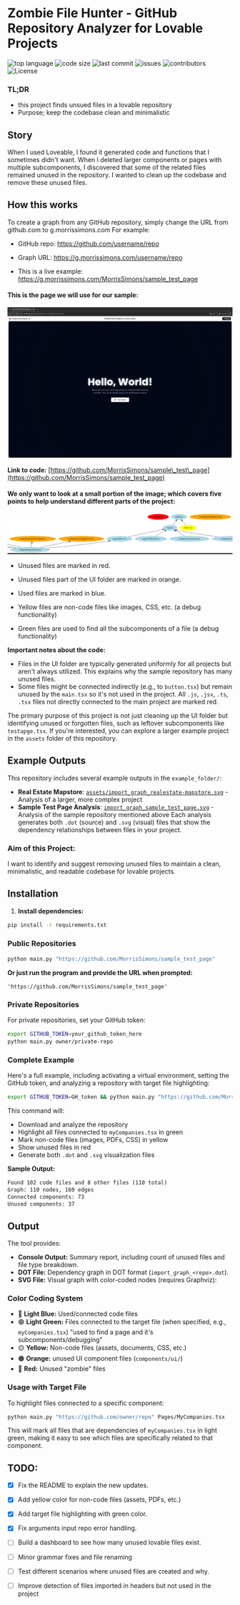 # Zombie File Hunter - GitHub Repository Analyzer for Lovable Projects
![top language](https://img.shields.io/github/languages/top/gpt-null/template)
![code size](https://img.shields.io/github/languages/code-size/gpt-null/template)
![last commit](https://img.shields.io/github/last-commit/gpt-null/template)
![issues](https://img.shields.io/github/issues/gpt-null/template)
![contributors](https://img.shields.io/github/contributors/gpt-null/template)
![License](https://img.shields.io/github/license/gpt-null/template)

### TL;DR
- this project finds unsued files in a lovable repository
- Purpose; keep the codebase clean and minimalistic

## Story

When I used Loveable, I found it generated code and functions that I sometimes didn't want. When I deleted larger components or pages with multiple subcomponents, I discovered that some of the related files remained unused in the repository. I wanted to clean up the codebase and remove these unused files.

## How this works
To create a graph from any GitHub repository, simply change the URL from github.com to g.morrissimons.com For example:

- GitHub repo: https://github.com/username/repo 
- Graph URL: https://g.morrissimons.com/username/repo

- This is a live example: https://g.morrissimons.com/MorrisSimons/sample_test_page
#### This is the page we will use for our sample:

![image of the sample test page](assets/image-2.png)

**Link to code:** [https://github.com/MorrisSimons/sample\_test\_page](https://github.com/MorrisSimons/sample_test_page)



#### We only want to look at a small portion of the image; which covers five points to help understand different parts of the project:
![Dependency graph visualization showing used and unused files](assets/image.png)

* Unused files are marked in red.
* Unused files part of the UI folder are marked in orange.
* Used files are marked in blue.

* Yellow files are non-code files like images, CSS, etc. (a debug functionality)
* Green files are used to find all the subcomponents of a file (a debug functionality) 

**Important notes about the code:**
* Files in the UI folder are typically generated uniformly for all projects but aren't always utilized. This explains why the sample repository has many unused files.
* Some files might be connected indirectly (e.g., to `button.tsx`) but remain unused by the `main.tsx` so it's not used in the project. All `.js`, `.jsx`, `.ts`, `.tsx` files not directly connected to the main project are marked red.

The primary purpose of this project is not just cleaning up the UI folder but identifying unused or forgotten files, such as leftover subcomponents like `testapge.tsx`. If you're interested, you can explore a larger example project in the `assets` folder of this repository.

## Example Outputs

This repository includes several example outputs in the `example_folder/`:
- **Real Estate Mapstore**: [`assets/import_graph_realestate-mapstore.svg`](assets/import_graph_realestate-mapstore.svg) - Analysis of a larger, more complex project
- **Sample Test Page Analysis**: [`import_graph_sample_test_page.svg`](import_graph_sample_test_page.svg) - Analysis of the sample repository mentioned above
Each analysis generates both `.dot` (source) and `.svg` (visual) files that show the dependency relationships between files in your project.

### Aim of this Project:

I want to identify and suggest removing unused files to maintain a clean, minimalistic, and readable codebase for lovable projects.

## Installation

1. **Install dependencies:**

```bash
pip install -r requirements.txt
```

### Public Repositories

```bash
python main.py "https://github.com/MorrisSimons/sample_test_page"
```

**Or just run the program and provide the URL when prompted:**

```
'https://github.com/MorrisSimons/sample_test_page'
```

### Private Repositories

For private repositories, set your GitHub token:

```bash
export GITHUB_TOKEN=your_github_token_here
python main.py owner/private-repo
```

### Complete Example

Here's a full example, including activating a virtual environment, setting the GitHub token, and analyzing a repository with target file highlighting:

```bash
export GITHUB_TOKEN=GH_token && python main.py "https://github.com/MorrisSimons/realestate-mapstore" myCompanies.tsx
```

This command will:
- Download and analyze the repository
- Highlight all files connected to `myCompanies.tsx` in green
- Mark non-code files (images, PDFs, CSS) in yellow
- Show unused files in red
- Generate both `.dot` and `.svg` visualization files

**Sample Output:**
```
Found 102 code files and 8 other files (110 total)
Graph: 110 nodes, 160 edges
Connected components: 73
Unused components: 37
```

## Output

The tool provides:

* **Console Output:** Summary report, including count of unused files and file type breakdown.
* **DOT File:** Dependency graph in DOT format (`import_graph_<repo>.dot`).
* **SVG File:** Visual graph with color-coded nodes (requires Graphviz):

### Color Coding System
* 🔵 **Light Blue:** Used/connected code files
* 🟢 **Light Green:** Files connected to the target file (when specified, e.g., `myCompanies.tsx`) "used to find a page and it's subcomponents/debugging"
* 🟡 **Yellow:** Non-code files (assets, documents, CSS, etc.)
* 🟠 **Orange:** unused UI component files (`components/ui/`)
* 🔴 **Red:** Unused "zombie" files

### Usage with Target File

To highlight files connected to a specific component:

```bash
python main.py "https://github.com/owner/repo" Pages/MyCompanies.tsx
```

This will mark all files that are dependencies of `myCompanies.tsx` in light green, making it easy to see which files are specifically related to that component.

## TODO:
- [x] Fix the README to explain the new updates.
- [x] Add yellow color for non-code files (assets, PDFs, etc.)
- [x] Add target file highlighting with green color.
- [x] Fix arguments input repo error handling.
- [ ] Build a dashboard to see how many unused lovable files exist.
- [ ] Minor grammar fixes and file renaming
- [ ] Test different scenarios where unused files are created and why.
- [ ] Improve detection of files imported in headers but not used in the project

